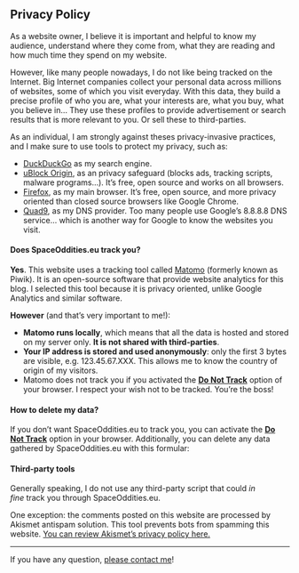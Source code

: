 Privacy Policy
--------------

As a website owner, I believe it is important and helpful to know my audience, understand where they come from, what they are reading and how much time they spend on my website.

However, like many people nowadays, I do not like being tracked on the Internet. Big Internet companies collect your personal data across millions of websites, some of which you visit everyday. With this data, they build a precise profile of who you are, what your interests are, what you buy, what you believe in… They use these profiles to provide advertisement or search results that is more relevant to you. Or sell these to third-parties.

As an individual, I am strongly against theses privacy-invasive practices, and I make sure to use tools to protect my privacy, such as:

*   [DuckDuckGo](https://duckduckgo.com/) as my search engine.
*   [uBlock Origin](https://github.com/gorhill/uBlock/), as an privacy safeguard (blocks ads, tracking scripts, malware programs…). It’s free, open source and works on all browsers.
*   [Firefox](https://getfirefox.com/), as my main browser. It’s free, open source, and more privacy oriented than closed source browsers like Google Chrome.
*   [Quad9](https://quad9.net/), as my DNS provider. Too many people use Google’s 8.8.8.8 DNS service… which is another way for Google to know the websites you visit.

#### Does SpaceOddities.eu track you?

**Yes**. This website uses a tracking tool called [Matomo](https://matomo.org/) (formerly known as Piwik). It is an open-source software that provide website analytics for this blog. I selected this tool because it is privacy oriented, unlike Google Analytics and similar software.

**However** (and that’s very important to me!):

*   **Matomo runs locally**, which means that all the data is hosted and stored on my server only. **It is not shared with third-parties**.
*   **Your IP address is stored and used anonymously**: only the first 3 bytes are visible, e.g. 123.45.67.XXX. This allows me to know the country of origin of my visitors.
*   Matomo does not track you if you activated the [**Do Not Track**](https://www.eff.org/issues/do-not-track) option of your browser. I respect your wish not to be tracked. You’re the boss!

#### How to delete my data?

If you don’t want SpaceOddities.eu to track you, you can activate the [**Do Not Track**](https://www.eff.org/issues/do-not-track) option in your browser. Additionally, you can delete any data gathered by SpaceOddities.eu with this formular:

#### Third-party tools

Generally speaking, I do not use any third-party script that could _in fine_ track you through SpaceOddities.eu.

One exception: the comments posted on this website are processed by Akismet antispam solution. This tool prevents bots from spamming this website. [You can review Akismet’s privacy policy here.](https://automattic.com/privacy-notice/)

* * *

If you have any question, [please contact me](https://www.spaceoddities.eu/contact/)!